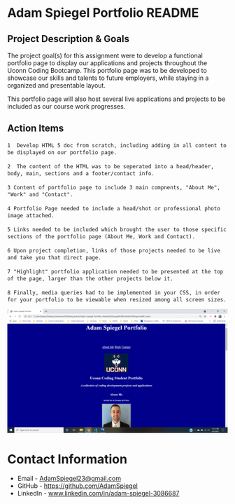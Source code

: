 # **Adam Spiegel Portfolio README**

## Project Description & Goals
   The project goal(s) for this assignment were to develop a functional portfolio page to display our applications and projects throughout the Uconn Coding Bootcamp. This portfolio page was to be developed to showcase our skills and talents to future employers, while staying in a organized and presentable layout.

   This portfolio page will also host several live applications and projects to be included as our course work progresses.

## Action Items 

    1  Develop HTML 5 doc from scratch, including adding in all content to be displayed on our portfolio page.

    2  The content of the HTML was to be seperated into a head/header, body, main, sections and a footer/contact info.

    3 Content of portfolio page to include 3 main compnents, "About Me", "Work" and "Contact".

    4 Portfolio Page needed to include a head/shot or professional photo image attached.

    5 Links needed to be included which brought the user to those specific sections of the portfolio page (About Me, Work and Contact).

    6 Upon project completion, links of those projects needed to be live and take you that direct page.

    7 "Highlight" portfolio application needed to be presented at the top of the page, larger than the other projects below it.  

    8 Finally, media queries had to be implemented in your CSS, in order for your portfolio to be viewable when resized among all screen sizes.  


 <img src="assets/Images/Screenshot.png" alt="Screenshot">

 

# Contact Information
* Email - AdamSpiegel23@gmail.com
* GitHub - https://github.com/AdamSpiegel
* LinkedIn - www.linkedin.com/in/adam-spiegel-3086687

